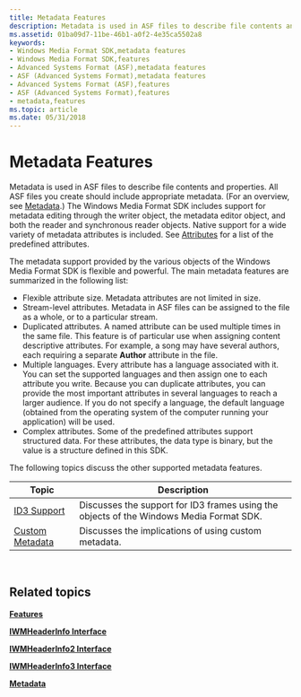 ```yaml
---
title: Metadata Features
description: Metadata is used in ASF files to describe file contents and properties.
ms.assetid: 01ba09d7-11be-46b1-a0f2-4e35ca5502a8
keywords:
- Windows Media Format SDK,metadata features
- Windows Media Format SDK,features
- Advanced Systems Format (ASF),metadata features
- ASF (Advanced Systems Format),metadata features
- Advanced Systems Format (ASF),features
- ASF (Advanced Systems Format),features
- metadata,features
ms.topic: article
ms.date: 05/31/2018
---
```


# Metadata Features

Metadata is used in ASF files to describe file contents and properties. All ASF files you create should include appropriate metadata. (For an overview, see [Metadata](metadata.md).) The Windows Media Format SDK includes support for metadata editing through the writer object, the metadata editor object, and both the reader and synchronous reader objects. Native support for a wide variety of metadata attributes is included. See [Attributes](attributes.md) for a list of the predefined attributes.

The metadata support provided by the various objects of the Windows Media Format SDK is flexible and powerful. The main metadata features are summarized in the following list:

-   Flexible attribute size. Metadata attributes are not limited in size.
-   Stream-level attributes. Metadata in ASF files can be assigned to the file as a whole, or to a particular stream.
-   Duplicated attributes. A named attribute can be used multiple times in the same file. This feature is of particular use when assigning content descriptive attributes. For example, a song may have several authors, each requiring a separate **Author** attribute in the file.
-   Multiple languages. Every attribute has a language associated with it. You can set the supported languages and then assign one to each attribute you write. Because you can duplicate attributes, you can provide the most important attributes in several languages to reach a larger audience. If you do not specify a language, the default language (obtained from the operating system of the computer running your application) will be used.
-   Complex attributes. Some of the predefined attributes support structured data. For these attributes, the data type is binary, but the value is a structure defined in this SDK.

The following topics discuss the other supported metadata features.



| Topic                                  | Description                                                                             |
|----------------------------------------|-----------------------------------------------------------------------------------------|
| [ID3 Support](id3.md)                 | Discusses the support for ID3 frames using the objects of the Windows Media Format SDK. |
| [Custom Metadata](custom-metadata.md) | Discusses the implications of using custom metadata.                                    |



 

## Related topics

<dl> <dt>

[**Features**](features.md)
</dt> <dt>

[**IWMHeaderInfo Interface**](/windows/desktop/api/wmsdkidl/nn-wmsdkidl-iwmheaderinfo)
</dt> <dt>

[**IWMHeaderInfo2 Interface**](/windows/desktop/api/wmsdkidl/nn-wmsdkidl-iwmheaderinfo2)
</dt> <dt>

[**IWMHeaderInfo3 Interface**](/windows/desktop/api/wmsdkidl/nn-wmsdkidl-iwmheaderinfo3)
</dt> <dt>

[**Metadata**](metadata.md)
</dt> </dl>

 

 




